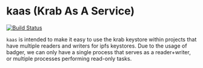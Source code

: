 # kaas (Krab As A Service)

[![Build Status](https://travis-ci.com/RTradeLtd/KaaS.svg?branch=master)](https://travis-ci.com/RTradeLtd/KaaS)

`kaas` is intended to make it easy to use the krab keystore within projects that have multiple readers and writers for ipfs keystores. Due to the usage of badger, we can only have a single process that serves as a reader+writer, or multiple processes performing read-only tasks. 